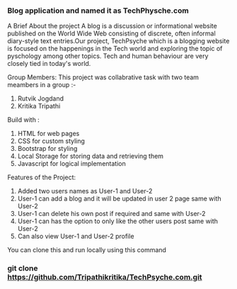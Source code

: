 
### Blog application and named it as TechPhysche.com

A Brief About the project
A blog is a discussion or informational website published on the World Wide Web consisting of discrete, often informal diary-style text entries.Our project, TechPsyche which is a blogging website is focused on the happenings in the Tech world and exploring the topic of pyschology among other topics. Tech and human behaviour are very closely tied in today's world. 

Group Members:
This project was collabrative task with two team meambers in a group :- 
1. Rutvik Jogdand
2. Kritika Tripathi

Build with :
1. HTML for web pages
2. CSS for custom styling
3. Bootstrap for styling
4. Local Storage for storing data and retrieving them
5. Javascript for logical implementation

Features of the Project:
1. Added two users names as User-1 and User-2
2. User-1 can add a blog and it will be updated in user 2 page same with User-2
3. User-1 can delete his own post if required and same with User-2
4. User-1 can has the option to only like the other users post same with User-2
5. Can also view User-1 and User-2 profile

You can clone this and run locally using this command
### git clone https://github.com/Tripathikritika/TechPsyche.com.git


